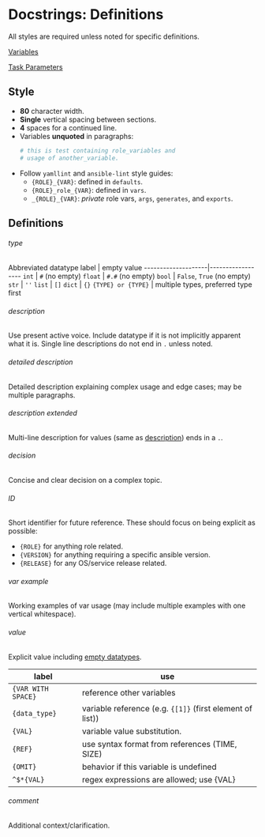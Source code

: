 # Docstrings: Definitions
All styles are required unless noted for specific definitions.

[Variables](variables.md)

[Task Parameters](parameters.md)

## Style
* **80** character width.
* **Single** vertical spacing between sections.
* **4** spaces for a continued line.
* Variables **unquoted** in paragraphs:
  ``` yaml
  # this is test containing role_variables and
  # usage of another_variable.
  ```
* Follow `yamllint` and `ansible-lint` style guides:
  * `{ROLE}_{VAR}`: defined in `defaults`.
  * `{ROLE}_role_{VAR}`: defined in `vars`.
  * `_{ROLE}_{VAR}`: *private* role vars, `args`, `generates`, and `exports`.

## Definitions

###### type
Abbreviated datatype
 label              | empty value
--------------------|------------------
 `int`              | `#` (no empty)
 `float`            | `#.#` (no empty)
 `bool`             | `False`, `True` (no empty)
 `str`              | `''`
 `list`             | `[]`
 `dict`             | `{}`
 `{TYPE} or {TYPE}` | multiple types, preferred type first

###### description
Use present active voice. Include datatype if it is not implicitly apparent
what it is. Single line descriptions do not end in `.` unless noted.

###### detailed description
Detailed description explaining complex usage and edge cases; may be multiple
paragraphs.

###### description extended
Multi-line description for values (same as [description](#description)) ends in
a `.`.

###### decision
Concise and clear decision on a complex topic.

###### ID
Short identifier for future reference. These should focus on being explicit as
possible:

* `{ROLE}` for anything role related.
* `{VERSION}` for anything requiring a specific ansible version.
* `{RELEASE}` for any OS/service release related.

###### var example
Working examples of var usage (may include multiple examples with one vertical
whitespace).

###### value
Explicit value including [empty datatypes](#type).

 label              | use
--------------------|----------------------------------------------------------
 `{VAR WITH SPACE}` | reference other variables
 `{data_type}`      | variable reference (e.g. `{[1]}` (first element of list))
 `{VAL}`            | variable value substitution.
 `{REF}`            | use syntax format from references (TIME, SIZE)
 `{OMIT}`           | behavior if this variable is undefined
 `^$*{VAL}`         | regex expressions are allowed; use {VAL}

###### comment
Additional context/clarification.
